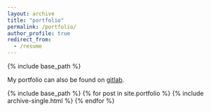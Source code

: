 ```yaml
---
layout: archive
title: "portfolio"
permalink: /portfolio/
author_profile: true
redirect_from:
  - /resume
---
```


{% include base_path %}

My portfolio can also be found on [gitlab](https://git.wur.nl/sibbe.bakker/portfolio).

{% include base_path %}  {% for post in site.portfolio %}  {% include archive-single.html %} {% endfor %}


